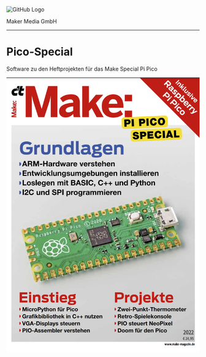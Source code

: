 
![GitHub Logo](http://www.heise.de/make/icons/make_logo.png)

Maker Media GmbH

***

# Pico-Special
Software zu den Heftprojekten für das Make Special Pi Pico 

![Picture](https://github.com/MakeMagazinDE/Pico-Special/blob/main/cover.png)
